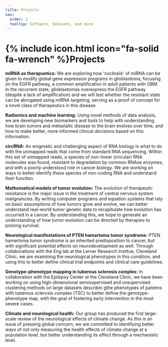 ```yaml
---
title: Projects
nav:
  order: 2
  tooltip: Software, datasets, and more
---
```


# {% include icon.html icon="fa-solid fa-wrench" %}Projects

**miRNA as therapuetics:** We are exploring how 'cocktails' of miRNA can be given to modify global gene expression programs in glioblastoma, focusing on the EGFR pathway, a common amplification in adult patients with GBM. In the recurrent state, glioblastomas overexpress the EGFR pathway (despite a lack of amplification) and we will test whether the resistant state can be abrogated using miRNA targeting, serving as a proof of concept for a novel class of therapeutics in this disease. 

**Radiomics and machine learning:** Using novel methods of data analysis, we are developing new biomarkers and tools to help with understanding how brain tumors and metastatic disease to the brain evolves over time, and how to make better, more informed clinical decisions based on this information. 

**circRNA:** An enigmatic and challenging aspect of RNA biology is what to do with the unmapped reads that come from standard RNA sequencing. Within this set of unmapped reads, a species of non-linear (circular) RNA molecules was found, resistant to degradation by common RNAse enzymes, and with a poorly understood role in cancer biology. We are working on ways to better identify these species of non-coding RNA and understand their function.

**Mathematical models of tumor evolution:** The evolution of therapeutic resistance is the major issue in the treatment of central nervous system malignancies. By writing computer programs and equation systems that rely on basic assumptions of how tumors grow and evolve, we can better understand real-world tumor genetic data to recapitulate how evolution has occurred in a cancer. By understanding this, we hope to generate an understanding of how tumor evolution can be directed by therapies to prolong survival.

**Neurological manifestations of PTEN hamartoma tumor syndrome:** PTEN hamartoma tumor syndrome is an inherited predisposition to cancer, but with significant potential effects on neurodevelopment as well. Through collaborations with the Eng lab at the Lerner Research Institue, Cleveland Clinic, we are examining the neurological phenotypes in this condition, and using this to better define clinical trial endpoints and clinical care guidelines.

**Genotype-phenotype mapping in tuberous sclerosis complex:** In collaboration with the Epilepsy Center at the Cleveland Clinic, we have been working on using high-dimensional semisupervised and unsupervised clustering methods on large datasets describin gthe phenotypes of patietns with tuberous sclerosis complex (TSC) to better define the genotype-phenotype map, with the goal of fostering early intervention in the most severe cases. 

**Climate and neurological health:** Our group has produced the first large-scale review of the neurological effects of climate change. As this is an issue of pressing global concern, we are committed to identifying better ways of not only measuring the health effects of climate change at a population level, but better understanding its effect through a mechanistic level.


